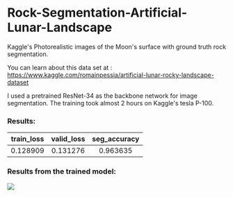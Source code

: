 # Rock-Segmentation-Artificial-Lunar-Landscape
Kaggle's Photorealistic images of the Moon's surface with ground truth rock segmentation.

You can learn about this data set at : https://www.kaggle.com/romainpessia/artificial-lunar-rocky-landscape-dataset

I used a pretrained ResNet-34 as the backbone network for image segmentation. The training took almost 2 hours on Kaggle's tesla P-100.

### Results:

|train_loss|valid_loss|seg_accuracy|
| :---: | :---: | :---: |
|0.128909	|0.131276	|0.963635|

### Results from the trained model:

![](http://www.mediafire.com/convkey/2653/4p6yb7umb98kmpnzg.jpg)
